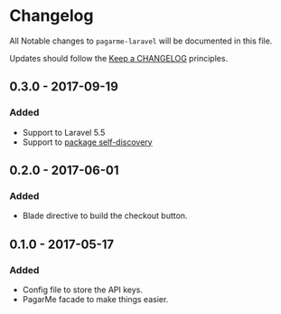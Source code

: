 # Changelog

All Notable changes to `pagarme-laravel` will be documented in this file.

Updates should follow the [Keep a CHANGELOG](http://keepachangelog.com/) principles.

## 0.3.0 - 2017-09-19

### Added
- Support to Laravel 5.5
- Support to [package self-discovery](https://laravel.com/docs/5.5/packages#package-discovery)

## 0.2.0 - 2017-06-01

### Added
- Blade directive to build the checkout button.

## 0.1.0 - 2017-05-17

### Added
- Config file to store the API keys.
- PagarMe facade to make things easier.

